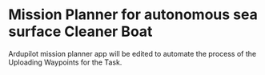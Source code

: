 # Mission Planner for autonomous sea surface Cleaner Boat

Ardupilot mission planner app will be edited to automate the process of the Uploading Waypoints for the Task.
